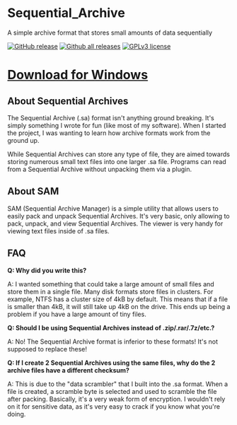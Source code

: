 # Sequential_Archive
A simple archive format that stores small amounts of data sequentially

[![GitHub release](https://img.shields.io/github/release/Coolcord/Sequential_Archive.svg)](https://GitHub.com/Coolcord/Sequential_Archive/releases)
[![Github all releases](https://img.shields.io/github/downloads/Coolcord/Sequential_Archive/total.svg)](https://GitHub.com/Coolcord/Sequential_Archive/releases)
[![GPLv3 license](https://img.shields.io/badge/License-GPLv3-blue.svg)](http://perso.crans.org/besson/LICENSE.html)

# [Download for Windows](https://github.com/Coolcord/Sequential_Archive/releases/download/v1.1.0/SAM.v1.1.0.zip)

## About Sequential Archives
The Sequential Archive (.sa) format isn't anything ground breaking. It's simply something I wrote for fun
(like most of my software). When I started the project, I was wanting to learn how archive formats work from the ground up.

While Sequential Archives can store any type of file, they are aimed towards storing numerous small text files into one
larger .sa file. Programs can read from a Sequential Archive without unpacking them via a plugin.

## About SAM
SAM (Sequential Archive Manager) is a simple utility that allows users to easily pack and unpack Sequential Archives.
It's very basic, only allowing to pack, unpack, and view Sequential Archives. The viewer is very handy for viewing
text files inside of .sa files.

## FAQ

**Q: Why did you write this?**

A: I wanted something that could take a large amount of small files and store them in a single file. Many disk formats
store files in clusters. For example, NTFS has a cluster size of 4kB by default. This means that if a file is smaller
than 4kB, it will still take up 4kB on the drive. This ends up being a problem if you have a large amount of tiny files.

**Q: Should I be using Sequential Archives instead of .zip/.rar/.7z/etc.?**

A: No! The Sequential Archive format is inferior to these formats! It's not supposed to replace these!

**Q: If I create 2 Sequential Archives using the same files, why do the 2 archive files have a different checksum?**

A: This is due to the "data scrambler" that I built into the .sa format. When a file is created, a scramble
byte is selected and used to scramble the file after packing. Basically, it's a very weak form of encryption.
I wouldn't rely on it for sensitive data, as it's very easy to crack if you know what you're doing.
